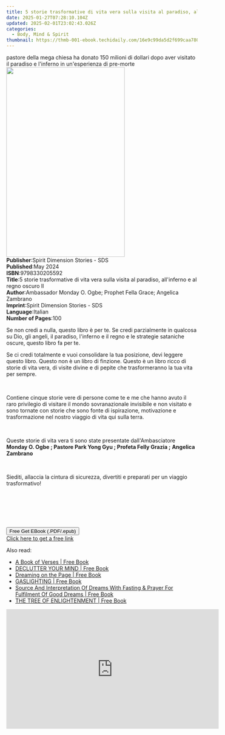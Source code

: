 ```yaml
---
title: 5 storie trasformative di vita vera sulla visita al paradiso, all'inferno e al regno oscuro Il | Free Book
date: 2025-01-27T07:28:10.104Z
updated: 2025-02-01T23:02:43.026Z
categories:
  - Body, Mind & Spirit
thumbnail: https://thmb-001-ebook.techidaily.com/16e9c99da5d2f699caa780fce49062165d54990bcfca5ed569142b224e6c3ade.jpg
---
```

<main id="book-container">
  <div class="flex flex-col">
    <div class="book-brief flex-1 py-6 px-4 sm:p-6 md:py-10 md:px-8">
      <!-- brief-->
      <div class="book-brief-main">
        pastore della mega chiesa ha donato 150 milioni di dollari dopo aver
        visitato il paradiso e l'inferno in un'esperienza di pre-morte
      </div>
    </div>
    <div
      class="book-meta-info flex-1 grid gap-4 col-start-1 col-end-3 row-start-1 sm:mb-6 sm:grid-cols-4 lg:gap-6 lg:col-start-2 lg:row-end-6 lg:row-span-6 lg:mb-0"
    >
      <div
        class="book-meta-info-left place-content-center mt-4 p-4 text-sm leading-6 col-start-2 col-span-2 dark:text-slate-400"
      >
        <img
          class="w-full h-500 object-cover rounded-lg sm:h-255 sm:col-span-2 lg:col-span-full"
          src="https://img-001-ebook.techidaily.com/4882f8dee78a2e1627ff13d4c1103bb1c4f8e94bd6da0744760fa2606e755dbb.jpg"
          alt=""
          width="312"
          height="500"
        />
      </div>
      <div
        class="book-meta-info-right mt-2 col-start-1 row-start-2 col-span-3 self-center"
      >
        <!-- meta data  -->
        <div class="flex flex-col px-4 md:px-8">
          <div class="flex-1">
            <strong>Publisher</strong>:<span class="px-2"
              >Spirit Dimension Stories - SDS</span
            >
          </div>
          <div class="flex-1">
            <strong>Published</strong>:<span class="px-2">May 2024</span>
          </div>
          <div class="flex-1">
            <strong>ISBN</strong>:<span class="px-2">9798330205592</span>
          </div>
          <div class="flex-1">
            <strong>Title</strong>:<span class="px-2"
              >5 storie trasformative di vita vera sulla visita al paradiso,
              all&#39;inferno e al regno oscuro Il</span
            >
          </div>
          <div class="flex-1">
            <strong>Author</strong>:<span class="px-2"
              >Ambassador Monday O. Ogbe; Prophet Fella Grace; Angelica
              Zambrano</span
            >
          </div>
          <div class="flex-1">
            <strong>Imprint</strong>:<span class="px-2"
              >Spirit Dimension Stories - SDS</span
            >
          </div>
          <div class="flex-1">
            <strong>Language</strong>:<span class="px-2">Italian</span>
          </div>
          <div class="flex-1">
            <strong>Number of Pages</strong>:<span class="px-2">100</span>
          </div>
        </div>
      </div>
    </div>
    <div class="book-description flex-1 py-6 px-4 sm:p-6 md:py-10 md:px-8">
      <div class="book-description-main">
        <div accordion-content="" id="description">
          <p>
            Se non credi a nulla, questo libro è per te. Se credi parzialmente
            in qualcosa su Dio, gli angeli, il paradiso, l'inferno e il regno e
            le strategie sataniche oscure, questo libro fa per te.
          </p>
          <p>
            Se ci credi totalmente e vuoi consolidare la tua posizione, devi
            leggere questo libro. Questo non è un libro di finzione. Questo è un
            libro ricco di storie di vita vera, di visite divine e di pepite che
            trasformeranno la tua vita per sempre.
          </p>
          <p><br /></p>
          <p>
            Contiene cinque storie vere di persone come te e me che hanno avuto
            il raro privilegio di visitare il mondo sovranazionale invisibile e
            non visitato e sono tornate con storie che sono fonte di
            ispirazione, motivazione e trasformazione nel nostro viaggio di vita
            qui sulla terra.
          </p>
          <p><br /></p>
          <p>
            Queste storie di vita vera ti sono state presentate
            dall'Ambasciatore
            <strong
              >Monday O. Ogbe ; Pastore Park Yong Gyu ; Profeta Felly Grazia
              ;</strong
            >
            <strong>Angelica Zambrano</strong>
          </p>
          <p><br /></p>
          <p>
            Siediti, allaccia la cintura di sicurezza, divertiti e preparati per
            un viaggio trasformativo!
          </p>
          <p><br /></p>
          <p><br /></p>
          <p><br /></p>
        </div>
        <div class="accordion-fader"></div>
      </div>
    </div>
    <div class="book-excerpts flex-1 py-6 px-4 sm:p-6 md:py-10 md:px-8"></div>
    <div
      class="book-about-author flex-1 py-6 px-4 sm:p-6 md:py-10 md:px-8"
    ></div>
    <div class="book-free-get flex-1 py-6 px-4 sm:p-6 md:py-10 md:px-8">
      <button
        id="btn-free-get"
        class="bg-blue-500 hover:bg-blue-700 text-white font-bold py-2 px-4 rounded"
      >
        Free Get EBook (.PDF/.epub)
      </button>
      <div id="countdown-display" class="px-2 text-lg mt-2"></div>
      <a
        id="free-link"
        class="hidden bg-blue-500 hover:bg-blue-700 text-white font-bold py-2 px-4 rounded"
        href="https://www.ebooks.com/en-us/book/211364449/5-storie-trasformative-di-vita-vera-sulla-visita-al-paradiso-all-inferno-e-al-regno-oscuro-il/ambassador-monday-o-ogbe/"
        target="_blank"
        >Click here to get a free link</a
      >
    </div>
    <script>
      let countdownTime = 0;
      let countdownInterval = null;
      document
        .getElementById('btn-free-get')
        .addEventListener('click', startCountdown);
      function startCountdown() {
        countdownTime = new Date().getTime() + 60000 * 3;
        countdownInterval = setInterval(updateCountdown, 1000);
        document.getElementById('btn-free-get').disabled = true;
        document
          .getElementById('btn-free-get')
          .classList.add('bg-gray-500', 'cursor-not-allowed');
      }
      function updateCountdown() {
        let currentTime = new Date().getTime();
        let timeLeft = countdownTime - currentTime;
        let secondsLeft = Math.floor(timeLeft / 1000);
        document.getElementById('countdown-display').innerHTML =
          `Remaining time: ${secondsLeft} seconds.`;
        if (secondsLeft <= 0) {
          clearInterval(countdownInterval);
          document.getElementById('btn-free-get').classList.add('hidden');
          document.getElementById('free-link').classList.remove('hidden');
          document.getElementById('countdown-display').innerHTML = '';
        }
      }
    </script>
  </div>
</main>

<ins class="adsbygoogle"
      style="display:block"
      data-ad-client="ca-pub-7571918770474297"
      data-ad-slot="8358498916"
      data-ad-format="auto"
      data-full-width-responsive="true"></ins>
    

<span class="atpl-alsoreadstyle">Also read:</span>
<div><ul>
<li><a href="https://novels-ebooks.techidaily.com/210882704-9781734853575-a-book-of-verses/"><u>A Book of Verses | Free Book</u></a></li>
<li><a href="https://novels-ebooks.techidaily.com/210882719-9783988313881-declutter-your-mind/"><u>DECLUTTER YOUR MIND | Free Book</u></a></li>
<li><a href="https://novels-ebooks.techidaily.com/210882482-9781685550134-dreaming-on-the-page/"><u>Dreaming on the Page | Free Book</u></a></li>
<li><a href="https://novels-ebooks.techidaily.com/210879107-9783988313829-gaslighting/"><u>GASLIGHTING | Free Book</u></a></li>
<li><a href="https://novels-ebooks.techidaily.com/210882811-9781088186596-source-and-interpretation-of-dreams-with-fasting-prayer-for-fulfilment-of-good-dreams/"><u>Source And Interpretation Of Dreams With Fasting & Prayer For Fulfilment Of Good Dreams | Free Book</u></a></li>
<li><a href="https://novels-ebooks.techidaily.com/210878623-9798887639697-the-tree-of-enlightenment/"><u>THE TREE OF ENLIGHTENMENT | Free Book</u></a></li>
</ul></div>

<!-- affiliate ads begin -->
<iframe width="560" height="315" src="https://www.youtube.com/embed/K7fATC_lI7o?si=UFotPJqflDRZr-mv" title="YouTube video player" frameborder="0" allow="accelerometer; autoplay; clipboard-write; encrypted-media; gyroscope; picture-in-picture; web-share" referrerpolicy="strict-origin-when-cross-origin" allowfullscreen></iframe>
<!-- affiliate ads end -->

